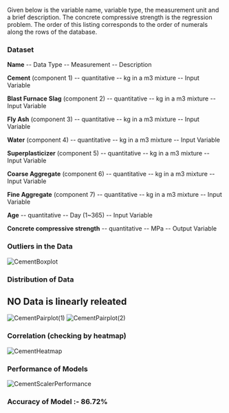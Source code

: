 Given below is the variable name, variable type, the measurement unit and a brief description. The concrete compressive strength is the regression problem. The order of this listing corresponds to the order of numerals along the rows of the database.

### Dataset 
**Name** -- Data Type -- Measurement -- Description

**Cement** (component 1) -- quantitative -- kg in a m3 mixture -- Input Variable

**Blast Furnace Slag** (component 2) -- quantitative -- kg in a m3 mixture -- Input Variable

**Fly Ash** (component 3) -- quantitative -- kg in a m3 mixture -- Input Variable

**Water** (component 4) -- quantitative -- kg in a m3 mixture -- Input Variable

**Superplasticizer** (component 5) -- quantitative -- kg in a m3 mixture -- Input Variable

**Coarse Aggregate** (component 6) -- quantitative -- kg in a m3 mixture -- Input Variable

**Fine Aggregate** (component 7) -- quantitative -- kg in a m3 mixture -- Input Variable

**Age** -- quantitative -- Day (1~365) -- Input Variable

**Concrete compressive strength** -- quantitative -- MPa -- Output Variable

### Outliers in the Data
![CementBoxplot](https://github.com/AbhayUrmaliya2004/CementStrengthPrediction/assets/141633724/d16f55b5-33c2-407d-a69f-9ece18325614)

### Distribution of Data 
## NO Data is linearly releated
![CementPairplot(1)](https://github.com/AbhayUrmaliya2004/CementStrengthPrediction/assets/141633724/f4a8d205-7777-441e-8fb5-44e4749a73fd)
![CementPairplot(2)](https://github.com/AbhayUrmaliya2004/CementStrengthPrediction/assets/141633724/d4399112-7259-49d4-a484-3825a036a41d)

### Correlation (checking by heatmap)
![CementHeatmap](https://github.com/AbhayUrmaliya2004/CementStrengthPrediction/assets/141633724/e05a9dbc-fb35-4d74-abf7-4105728eff17)

### Performance of Models 
![CementScalerPerformance](https://github.com/AbhayUrmaliya2004/CementStrengthPrediction/assets/141633724/1df3a2f3-a2e1-4c84-bbb7-13e1ae40819a)

### Accuracy of Model :- 86.72%
